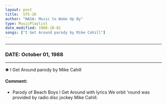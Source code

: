 ```yaml
---
layout: post
title:  STS-26
author: "NASA: Music to Wake Up By"
type: MusicPlaylist
date_modified: 1988-10-01
songs: ["I Get Around parody by Mike Cahill"]
---
```


----
### DATE: October 01, 1988
----
✺ I Get Around parody by Mike Cahill

#### Comment:
* Parody of Beach Boys I Get Around with lyrics We orbit 'round was provided by radio disc jockey Mike Cahill.



<br/>
<center>
	<a target="_blank"
	   href="https://twitter.com/intent/tweet?hashtags=Space,NASA,Playlist,NASAWakeupCalls,SpaceProgram&text={{ page.author}}, '{{ page.songs.first }}' {{ page.title }}, {{ page.date | date: '%B %d, %Y' }}. {{ site.url }}{{ page.url }}&via=nasawakeupcalls"><i class="fab fa-twitter" alt="Tweet this page" style="font-size: 1.3em;"></i></a>
	&nbsp; 	<i class="fas fa-user-astronaut" style="font-size: 1.5em;"></i> &nbsp;
    <a type="amzn" search="'I Get Around parody by Mike Cahill'" category="popular music">
    <i class="fab fa-amazon" style="font-size: 1.3em;"></i></a>
</center>
